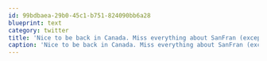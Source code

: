 ```yaml
---
id: 99bdbaea-29b0-45c1-b751-824090bb6a28
blueprint: text
category: twitter
title: 'Nice to be back in Canada. Miss everything about SanFran (except the pee smells)'
caption: 'Nice to be back in Canada. Miss everything about SanFran (except the pee smells)'
---
```

